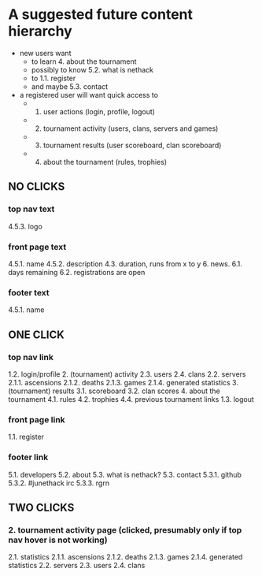 # A suggested future content hierarchy

- new users want
  - to learn 4. about the tournament
  - possibly to know 5.2. what is nethack
  - to 1.1. register
  - and maybe 5.3. contact
- a registered user will want quick access to
  - 1. user actions (login, profile, logout)
  - 2. tournament activity (users, clans, servers and games)
  - 3. tournament results (user scoreboard, clan scoreboard)
  - 4. about the tournament (rules, trophies)


## NO CLICKS

### top nav text

4.5.3. logo

### front page text

4.5.1. name
4.5.2. description
4.3. duration, runs from x to y
6. news.
6.1. days remaining
6.2. registrations are open

### footer text

4.5.1. name

## ONE CLICK

### top nav link

1.2. login/profile
2. (tournament) activity
  2.3. users
  2.4. clans
  2.2. servers
  2.1.1. ascensions
  2.1.2. deaths
  2.1.3. games
  2.1.4. generated statistics
3. (tournament) results
  3.1. scoreboard
  3.2. clan scores
4. about the tournament
  4.1. rules
  4.2. trophies
  4.4. previous tournament links
1.3. logout

### front page link

1.1. register

### footer link

5.1. developers
5.2. about
5.3. what is nethack?
5.3. contact
5.3.1. github
5.3.2. #junethack irc
5.3.3. rgrn

## TWO CLICKS

### 2. tournament activity page (clicked, presumably only if top nav hover is not working)

2.1. statistics
2.1.1. ascensions
2.1.2. deaths
2.1.3. games
2.1.4. generated statistics
2.2. servers
2.3. users
2.4. clans

